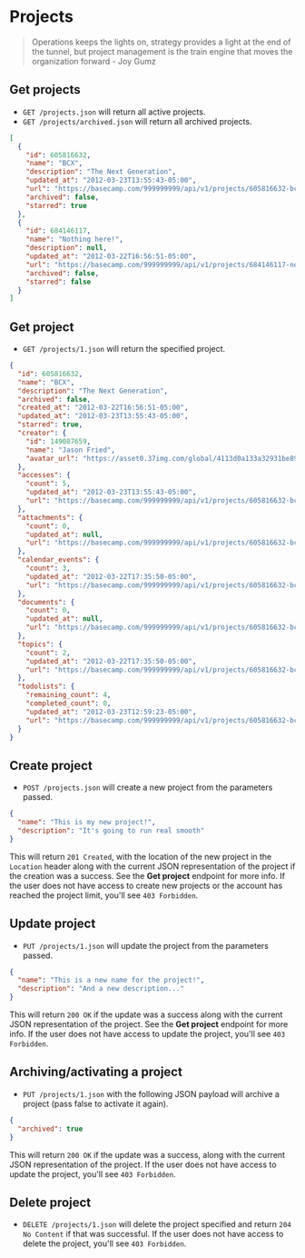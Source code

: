 Projects
========

> Operations keeps the lights on, strategy provides a light at the end of the tunnel, 
> but project management is the train engine that moves the organization forward - Joy Gumz


Get projects
------------

* `GET /projects.json` will return all active projects.
* `GET /projects/archived.json` will return all archived projects.

```json
[
  {
    "id": 605816632,
    "name": "BCX",
    "description": "The Next Generation",
    "updated_at": "2012-03-23T13:55:43-05:00",
    "url": "https://basecamp.com/999999999/api/v1/projects/605816632-bcx.json",
    "archived": false,
    "starred": true
  },
  {
    "id": 684146117,
    "name": "Nothing here!",
    "description": null,
    "updated_at": "2012-03-22T16:56:51-05:00",
    "url": "https://basecamp.com/999999999/api/v1/projects/684146117-nothing-here.json",
    "archived": false,
    "starred": false
  }
]
```


Get project
-----------

* `GET /projects/1.json` will return the specified project.

```json
{
  "id": 605816632,
  "name": "BCX",
  "description": "The Next Generation",
  "archived": false,
  "created_at": "2012-03-22T16:56:51-05:00",
  "updated_at": "2012-03-23T13:55:43-05:00",
  "starred": true,
  "creator": {
    "id": 149087659,
    "name": "Jason Fried",
    "avatar_url": "https://asset0.37img.com/global/4113d0a133a32931be8934e70b2ea21efeff72c1/avatar.96.gif?r=3"
  },
  "accesses": {
    "count": 5,
    "updated_at": "2012-03-23T13:55:43-05:00",
    "url": "https://basecamp.com/999999999/api/v1/projects/605816632-bcx/accesses.json"
  },
  "attachments": {
    "count": 0,
    "updated_at": null,
    "url": "https://basecamp.com/999999999/api/v1/projects/605816632-bcx/attachments.json"
  },
  "calendar_events": {
    "count": 3,
    "updated_at": "2012-03-22T17:35:50-05:00",
    "url": "https://basecamp.com/999999999/api/v1/projects/605816632-bcx/calendar_events.json"
  },
  "documents": {
    "count": 0,
    "updated_at": null,
    "url": "https://basecamp.com/999999999/api/v1/projects/605816632-bcx/documents.json"
  },
  "topics": {
    "count": 2,
    "updated_at": "2012-03-22T17:35:50-05:00",
    "url": "https://basecamp.com/999999999/api/v1/projects/605816632-bcx/topics.json"
  },
  "todolists": {
    "remaining_count": 4,
    "completed_count": 0,
    "updated_at": "2012-03-23T12:59:23-05:00",
    "url": "https://basecamp.com/999999999/api/v1/projects/605816632-bcx/todolists.json"
  }
}
```


Create project
--------------

* `POST /projects.json` will create a new project from the parameters passed.

```json
{
  "name": "This is my new project!",
  "description": "It's going to run real smooth"
}
```

This will return `201 Created`, with the location of the new project in the `Location` header along with the current JSON representation of the project if the creation was a success. See the **Get project** endpoint for more info. If the user does not have access to create new projects or the account has reached the project limit, you'll see `403 Forbidden`.


Update project
---------------

* `PUT /projects/1.json` will update the project from the parameters passed.

```json
{
  "name": "This is a new name for the project!",
  "description": "And a new description..."
}
```

This will return `200 OK` if the update was a success along with the current JSON representation of the project. See the **Get project** endpoint for more info. If the user does not have access to update the project, you'll see `403 Forbidden`.


Archiving/activating a project
------------------------------

* `PUT /projects/1.json` with the following JSON payload will archive a project (pass false to activate it again).

```json
{
  "archived": true
}
```

This will return `200 OK` if the update was a success, along with the current JSON representation of the project. If the user does not have access to update the project, you'll see `403 Forbidden`.


Delete project
-------------

* `DELETE /projects/1.json` will delete the project specified and return `204 No Content` if that was successful. If the user does not have access to delete the project, you'll see `403 Forbidden`.
